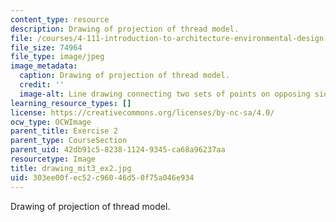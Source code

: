 ```yaml
---
content_type: resource
description: Drawing of projection of thread model.
file: /courses/4-111-introduction-to-architecture-environmental-design-spring-2014/303ee00fec52c96046d50f75a046e934_drawing_mit3_ex2.jpg
file_size: 74964
file_type: image/jpeg
image_metadata:
  caption: Drawing of projection of thread model.
  credit: ''
  image-alt: Line drawing connecting two sets of points on opposing sides.
learning_resource_types: []
license: https://creativecommons.org/licenses/by-nc-sa/4.0/
ocw_type: OCWImage
parent_title: Exercise 2
parent_type: CourseSection
parent_uid: 42db91c5-8238-1124-9345-ca68a96237aa
resourcetype: Image
title: drawing_mit3_ex2.jpg
uid: 303ee00f-ec52-c960-46d5-0f75a046e934
---
```

Drawing of projection of thread model.